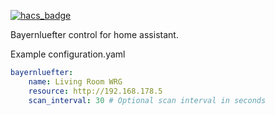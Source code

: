 [![hacs_badge](https://img.shields.io/badge/HACS-Custom-orange.svg)](https://github.com/custom-components/hacs)

Bayernluefter control for home assistant.

Example configuration.yaml

```yaml
bayernluefter:
    name: Living Room WRG
    resource: http://192.168.178.5
    scan_interval: 30 # Optional scan interval in seconds
```

